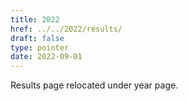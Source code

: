 ```yaml
---
title: 2022
href: ../../2022/results/
draft: false
type: pointer
date: 2022-09-01
---
```


Results page relocated under year page.

